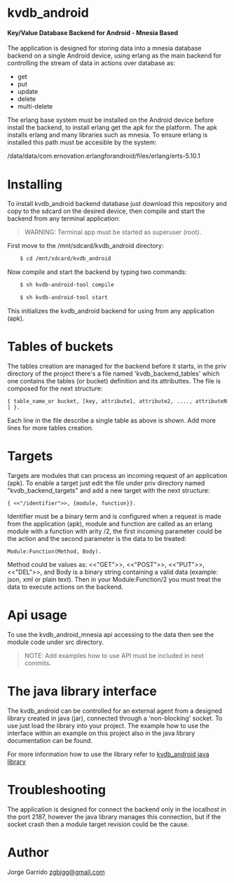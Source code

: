 kvdb_android
============

#### Key/Value Database Backend for Android - Mnesia Based


The application is designed for storing data into a mnesia database backend on a single Android device, using erlang
as the main backend for controlling the stream of data in actions over database as:

  * get
  * put
  * update
  * delete
  * multi-delete

The erlang base system must be installed on the Android device before install the backend, to install erlang get the apk for the platform. The apk installs erlang and many libraries such as mnesia.
To ensure erlang is installed this path must be accesible by the system:

  /data/data/com.ernovation.erlangforandroid/files/erlang/erts-5.10.1

Installing
==========

To install kvdb_android backend database just download this repository and copy to the sdcard on the desired device, then compile and start the backend from any terminal application:

> WARNING: Terminal app must be started as superuser (root).

First move to the /mnt/sdcard/kvdb_android directory:

```sh
	$ cd /mnt/sdcard/kvdb_android
```
	
Now compile and start the backend by typing two commands:

```sh
	$ sh kvdb-android-tool compile
```
```sh	
	$ sh kvdb-android-tool start
```
	
This initializes the kvdb_android backend for using from any application (apk).


Tables of buckets
==================

The tables creation are managed for the backend before it starts, in the priv directory of the project there's a file named 'kvdb_backend_tables' which one contains the tables (or bucket) definition and its attributtes.
The file is composed for the next structure:

	{ table_name_or bucket, [key, attribute1, attribute2, ...., attributeN ] }.

Each line in the file describe a single table as above is shown. Add more lines for more tables creation.


Targets
=======

Targets are modules that can process an incoming request of an application (apk). To enable a target just edit the file under priv directory named "kvdb_backend_targets" and add a new target with the next structure:

	{ <<"/identifier">>, {module, function}}.
	
Identifier must be a binary term and is configured when a request is made from the application (apk), module and function are called as an erlang module with a function with arity /2, the first incoming parameter could be the action and the second parameter is the data to be treated:

	Module:Function(Method, Body).
	
Method could be values as: <<"GET">>, <<"POST">>, <<"PUT">>, <<"DEL">>, and Body is a binary string containing a valid data (example: json, xml or plain text).
Then in your Module:Function/2 you must treat the data to execute actions on the backend.


Api usage
=========

To use the kvdb_android_mnesia api accessing to the data then see the module code under src directory.

> NOTE: Add examples how to use API must be included in next commits.

The java library interface
===========================

The kvdb_android can be controlled for an external agent from a designed library created in java (jar), connected through a 'non-blocking' socket. To use just load the library into your project.
The example how to use the interface within an example on this project also in the java library documentation can be found.

For more information how to use the library refer to [kvdb_android java library](https://github.com/zgbjgg/kvdb_android_java_lib)


Troubleshooting
===============

The application is designed for connect the backend only in the localhost in the port 2187, however the java library manages this connection, but if the socket crash then a module target revision could be the cause.

Author
======

Jorge Garrido <zgbjgg@gmail.com>





